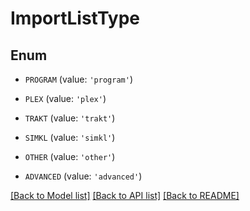 # ImportListType


## Enum

* `PROGRAM` (value: `'program'`)

* `PLEX` (value: `'plex'`)

* `TRAKT` (value: `'trakt'`)

* `SIMKL` (value: `'simkl'`)

* `OTHER` (value: `'other'`)

* `ADVANCED` (value: `'advanced'`)

[[Back to Model list]](../README.md#documentation-for-models) [[Back to API list]](../README.md#documentation-for-api-endpoints) [[Back to README]](../README.md)


